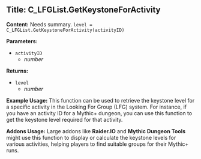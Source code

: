 ## Title: C_LFGList.GetKeystoneForActivity

**Content:**
Needs summary.
`level = C_LFGList.GetKeystoneForActivity(activityID)`

**Parameters:**
- `activityID`
  - *number*

**Returns:**
- `level`
  - *number*

**Example Usage:**
This function can be used to retrieve the keystone level for a specific activity in the Looking For Group (LFG) system. For instance, if you have an activity ID for a Mythic+ dungeon, you can use this function to get the keystone level required for that activity.

**Addons Usage:**
Large addons like **Raider.IO** and **Mythic Dungeon Tools** might use this function to display or calculate the keystone levels for various activities, helping players to find suitable groups for their Mythic+ runs.